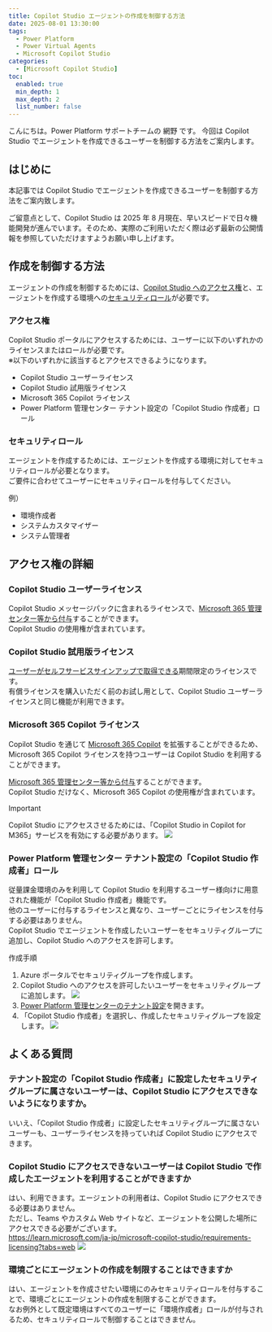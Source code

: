 ```yaml
---
title: Copilot Studio エージェントの作成を制御する方法
date: 2025-08-01 13:30:00
tags:
  - Power Platform
  - Power Virtual Agents
  - Microsoft Copilot Studio
categories:
  - [Microsoft Copilot Studio]
toc:
  enabled: true
  min_depth: 1
  max_depth: 2
  list_number: false
---
```


こんにちは。Power Platform サポートチームの 網野 です。
今回は Copilot Studio でエージェントを作成できるユーザーを制御する方法をご案内します。

<!-- more -->
## はじめに
本記事では Copilot Studio でエージェントを作成できるユーザーを制御する方法をご案内致します。

ご留意点として、Copilot Studio は 2025 年 8 月現在、早いスピードで日々機能開発が進んでいます。そのため、実際のご利用いただく際は必ず最新の公開情報を参照していただけますようお願い申し上げます。

## 作成を制御する方法
エージェントの作成を制御するためには、[Copilot Studio へのアクセス権](https://learn.microsoft.com/en-us/microsoft-copilot-studio/billing-licensing#copilot-studio-use-rights-included-with-microsoft-365-copilot-license)と、エージェントを作成する環境への[セキュリティロール](https://learn.microsoft.com/ja-jp/microsoft-copilot-studio/admin-share-bots?tabs=web#assign-environment-security-roles)が必要です。

### アクセス権
Copilot Studio ポータルにアクセスするためには、ユーザーに以下のいずれかのライセンスまたはロールが必要です。  
※以下のいずれかに該当するとアクセスできるようになります。

* Copilot Studio ユーザーライセンス
* Copilot Studio 試用版ライセンス
* Microsoft 365 Copilot ライセンス
* Power Platform 管理センター テナント設定の「Copilot Studio 作成者」ロール


### セキュリティロール
エージェントを作成するためには、エージェントを作成する環境に対してセキュリティロールが必要となります。  
ご要件に合わせてユーザーにセキュリティロールを付与してください。

例）
* 環境作成者
* システムカスタマイザー
* システム管理者


## アクセス権の詳細

### Copilot Studio ユーザーライセンス
Copilot Studio メッセージパックに含まれるライセンスで、[Microsoft 365 管理センター等から付与](https://learn.microsoft.com/ja-jp/microsoft-copilot-studio/requirements-licensing?tabs=web#assign-licenses-to-users
)することができます。  
Copilot Studio の使用権が含まれています。

### Copilot Studio 試用版ライセンス
[ユーザーがセルフサービスサインアップで取得できる](https://learn.microsoft.com/ja-jp/microsoft-copilot-studio/sign-up-individual)期間限定のライセンスです。  
有償ライセンスを購入いただく前のお試し用として、Copilot Studio ユーザーライセンスと同じ機能が利用できます。

### Microsoft 365 Copilot ライセンス
Copilot Studio を通じて [Microsoft 365 Copilot](https://learn.microsoft.com/ja-jp/copilot/microsoft-365/microsoft-365-copilot-overview) を拡張することができるため、Microsoft 365 Copilot ライセンスを持つユーザーは Copilot Studio を利用することができます。  

[Microsoft 365 管理センター等から付与](https://learn.microsoft.com/ja-jp/copilot/microsoft-365/microsoft-365-copilot-setup#step-2---provision-microsoft-365-copilot-licenses)することができます。　  
Copilot Studio だけなく、Microsoft 365 Copilot の使用権が含まれています。

> [!IMPORTANT]
> Copilot Studio にアクセスさせるためには、「Copilot Studio in Copilot for M365」サービスを有効にする必要があります。
![](./how-to-block-access-mcsportal/m365copilot.png)

### Power Platform 管理センター テナント設定の「Copilot Studio 作成者」ロール
従量課金環境のみを利用して Copilot Studio を利用するユーザー様向けに用意された機能が「Copilot Studio 作成者」機能です。  
他のユーザーに付与するライセンスと異なり、ユーザーごとにライセンスを付与する必要はありません。  
Copilot Studio でエージェントを作成したいユーザーをセキュリティグループに追加し、Copilot Studio へのアクセスを許可します。

作成手順
1. Azure ポータルでセキュリティグループを作成します。
1. Copilot Studio へのアクセスを許可したいユーザーをセキュリティグループに追加します。
![](./how-to-block-access-mcsportal/securitygroup.png)
1. [Power Platform 管理センターのテナント設定](https://admin.powerplatform.microsoft.com/manage/tenantsettings)を開きます。
1. 「Copilot Studio 作成者」を選択し、作成したセキュリティグループを設定します。
![](./how-to-block-access-mcsportal/tenant_setting.png)


## よくある質問
### テナント設定の「Copilot Studio 作成者」に設定したセキュリティグループに属さないユーザーは、Copilot Studio にアクセスできないようになりますか。
いいえ、「Copilot Studio 作成者」に設定したセキュリティグループに属さないユーザーも、ユーザーライセンスを持っていれば Copilot Studio にアクセスできます。

### Copilot Studio にアクセスできないユーザーは Copilot Studio で作成したエージェントを利用することができますか
はい、利用できます。エージェントの利用者は、Copilot Studio にアクセスできる必要はありません。  
ただし、Teams やカスタム Web サイトなど、エージェントを公開した場所にアクセスできる必要がございます。  
https://learn.microsoft.com/ja-jp/microsoft-copilot-studio/requirements-licensing?tabs=web
![](./how-to-block-access-mcsportal/c2licensing.png)

### 環境ごとにエージェントの作成を制限することはできますか
はい、エージェントを作成させたい環境にのみセキュリティロールを付与することで、環境ごとにエージェントの作成を制限することができます。  
なお例外として既定環境はすべてのユーザーに「環境作成者」ロールが付与されるため、セキュリティロールで制御することはできません。

